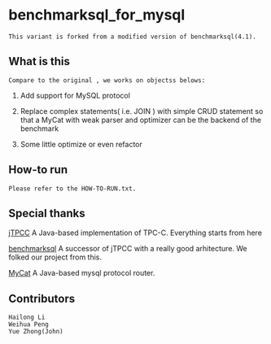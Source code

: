 # benchmarksql_for_mysql

	This variant is forked from a modified version of benchmarksql(4.1). 

## What is this

	Compare to the original , we works on objectss belows:

1. Add support for MySQL protocol

2. Replace complex statements( i.e. JOIN ) with simple CRUD statement so that a MyCat with weak parser and optimizer can be the backend of the benchmark

3. Some little optimize or even refactor

## How-to run

	Please refer to the HOW-TO-RUN.txt.

## Special thanks

[jTPCC](http://jtpcc.sourceforge.net)
	A Java-based implementation of TPC-C. Everything starts from here

[benchmarksql](https://sourceforge.net/projects/benchmarksql)
	A successor of jTPCC with a really good arhitecture. We folked our project from this.

[MyCat](https://github.com/MyCATApache/Mycat-Server)
	A Java-based mysql protocol router.

## Contributors

	Hailong Li
	Weihua Peng
	Yue Zhong(John)
